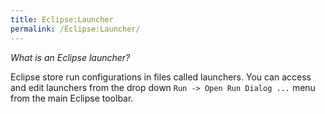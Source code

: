 ```yaml
---
title: Eclipse:Launcher
permalink: /Eclipse:Launcher/
---
```


*What is an Eclipse launcher?*

Eclipse store run configurations in files called launchers. You can
access and edit launchers from the drop down
`Run -> Open Run Dialog ...` menu from the main Eclipse toolbar.